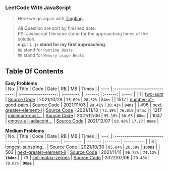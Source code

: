 ### LeetCode With JavaScript

> Here we go again with [Tingting](https://github.com/austinbabe/hackerRank/blob/master/README.md)

> All Question are sort by finished date.  
> PS: Javascript filename stand for the approaching times of the solution.  
> **e.g. : `1.js` stand for my first approaching.**  
> `RB` stand for `Runtime Beats`  
> `MB` stand for `Memory usage Beats`  
## Table Of Contents

**Easy Problems**  
|  No.  |             Title              |         Code         |    Date    |    RB    |    MB    | Times  |
| :---: | :----------------------------: | :------------------: | :--------: | :------: | :------: | :----: |
|   1   |        [two-sum][1web]         | [Source Code][1code] | 2021/10/29 | `75.69%` | `20.52%` | `84ms` |
| 1512  |  [number-of-good-pairs][3web]  | [Source Code][3code] | 2021/11/03 | `99.41%` | `30.41%` | `84ms` |
|  496  | [next-greater-element-i][4web] | [Source Code][4code] | 2021/11/10 | `73.19%` | `76.01%` | `84ms` |
| 1217  |    [minimum-cost...][6web]     | [Source Code][6code] | 2021/12/06 | `95.16%` | `30.65`  | `68ms` |
| 1047  | [emove-all-adjacent...][7web]  | [Source Code][7code] | 2021/12/07 | `83.98%` | `17.27`  | `88ms` |

**Medium Problems**  
|  No.  |              Title              |         Code         |    Date    |    RB    |    MB    |    Times    |
| :---: | :-----------------------------: | :------------------: | :--------: | :------: | :------: | :---------: |
|   3   |  [longest-substring...][2web]   | [Source Code][2code] | 2021/10/30 | `85.84%` | `26.38%` | **`108ms`** |
|  503  | [next-greater-element-ii][5web] | [Source Code][5code] | 2021/11/11 | `96.73%` | `74.12%` | **`104ms`** |
|  73   |    [set-matrix-zeroes][8web]    | [Source Code][8code] | 2022/07/06 | `79.48%` | `70.07%` | **`90ms`**  |
<!-- URL Below -->

[1web]: https://leetcode.com/problems/two-sum/
[1code]:./src/easy/two-sum/1.js

[2web]: https://leetcode.com/problems/longest-substring-without-repeating-characters/
[2code]:./src/medium/longest-substring-without-repeating-characters/1.js

[3web]:https://leetcode.com/problems/number-of-good-pairs/
[3code]:./src/easy/number-of-good-pairs/1.js

[4web]:https://leetcode.com/problems/next-greater-element-i/
[4code]:./src/easy/next-greater-element-i/1.js

[5web]:https://leetcode.com/problems/next-greater-element-ii/
[5code]:./src/medium/next-greater-element-ii/1.js

[6web]:https://leetcode.com/problems/minimum-cost-to-move-chips-to-the-same-position/
[6code]:./src/easy/minimum-cost-to-move-chips-to-the-same-position/1.js

[7web]:https://leetcode.com/problems/remove-all-adjacent-duplicates-in-string/
[7code]:./src/easy/remove-all-adjacent-duplicates-in-string/1.js

[8web]:https://leetcode.com/problems/set-matrix-zeroes/
[8code]:./src/medium/set-matrix-zeroes/1.js